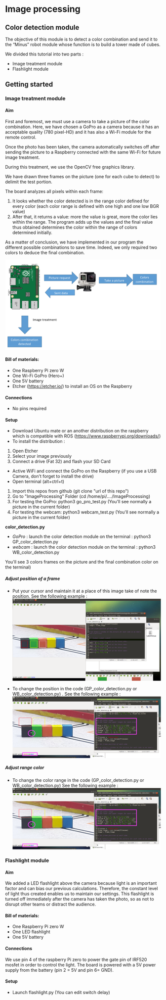 # Image processing
## Color detection module


The objective of this module is to detect a color combination and send it to the “Minus” robot module whose function is to build a tower made of cubes.

We divided this tutorial into two parts : 
- Image treatment module
- Flashlight module

## Getting started

### Image treatment module


#### Aim 

First and foremost, we must use a camera to take a picture of the color combination. Here, we have chosen a GoPro as a camera because it has an acceptable quality (780 pixel-HD) and it has also a Wi-Fi module for the remote control. 

Once the photo has been taken, the camera automatically switches off after sending the picture to a Raspberry connected with the same Wi-Fi for future image treatment. 

During this treatment, we use the OpenCV free graphics library. 

We have drawn three frames on the picture (one for each cube to detect) to delimit the test portion. 
  
The board analyzes all pixels within each frame: 
1.	It looks whether the color detected is in the range color defined for every color (each color range is defined with one high and one low BGR value)
2.	After that, it returns a value: more the value is great, more the color lies within the range. The program adds up the values and the final value thus obtained determines the color within the range of colors determined initially. 

As a matter of conclusion, we have implemented in our program the different possible combinations to save time. Indeed, we only required two colors to deduce the final combination. 

![z](/Pictures/image1.png)
#### Bill of materials: 

- One Raspberry Pi zero W
- One Wi-Fi GoPro (Hero+) 
- One 5V battery
- Etcher (https://etcher.io/) to install an OS on the Raspberry 

#### Connections

- No pins required  

#### Setup 
- Download Ubuntu mate or an another distribution on the raspberry which is compatible with ROS 
(https://www.raspberrypi.org/downloads/)
- To install the distribution : 
1) Open Etcher
2) Select your image previously
3) Connect a drive (Fat 32) and flash your SD Card 
- Active WiFi and connect the GoPro on the Raspberry (if you use a USB Camera, don't forget to install the drive) 
- Open terminal (alt+ctrl+t) 
1) Import this repos from github (git clone "url of this repo")
2) Go to "ImageProcessing" Folder (cd /home/pi/..../ImageProcessing)
3) For testing the GoPro: python3 go_pro_test.py (You'll see normally a picture in the current folder)
4) For testing the webcam: python3 webcam_test.py (You'll see normally a picture in the current folder)

**color_detection.py**

- *GoPro* : launch the color detection module on the terminal : python3 GP_color_detection.py 
- *webcam* : launch the color detection module on the terminal : python3 WB_color_detection.py 

You'll see 3 colors frames on the picture and the final combination color on the terminal)

##### Adjust position of a frame
- Put your cursor and maintain it at a place of this image take of note the position. See the following example : 
![z](/Pictures/image3.png)

- To change the position in the code (GP_color_detection.py or WB_color_detection.py) . See the following example : 
![z](/Pictures/image4.png)

##### Adjust range color 
- To change the color range in the code (GP_color_detection.py or WB_color_detection.py)  See the following example : 
![z](/Pictures/image5.png)

### Flashlight module

#### Aim

We added a LED flashlight above the camera because light is an important factor and can bias our previous calculations. Therefore, the constant level of light thus created enables us to maintain our settings. This flashlight is turned off immediately after the camera has taken the photo, so as not to disrupt other teams or distract the audience. 

#### Bill of materials: 

- One Raspberry Pi zero W
- One LED flashlight 
- One 5V battery

#### Connections

We use pin 4 of the raspberry Pi zero to power the gate pin of IRF520 mosfet in order to control the light. The board is powered with a 5V power supply from the battery (pin 2 = 5V and pin 6= GND).

#### Setup 
- Launch flashlight.py (You can edit switch delay) 


